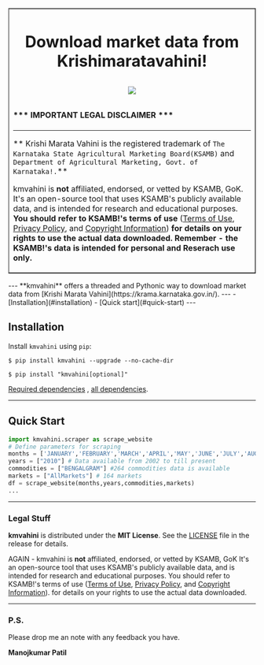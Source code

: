 <table border=1 cellpadding=10><tr><td>
<h1 align="center"><b>Download market data from Krishimaratavahini! </b>
<!--  -->
<br>

<p align="center">
  <a href="https://github.com/DenverCoder1/readme-typing-svg"><img src="https://readme-typing-svg.herokuapp.com?font=Time+New+Roman&color=cyan&size=25&center=true&vCenter=true&width=600&height=100&lines=Aspiring+Data+Scientist;Constant+Learner;"></a>
</p>

#### \*\*\* IMPORTANT LEGAL DISCLAIMER \*\*\*

---

** Krishi Marata Vahini is the registered trademark of `The Karnataka State Agricultural Marketing Board(KSAMB)` and `Department of Agricultural Marketing, Govt. of Karnataka!.`**

kmvahini is **not** affiliated, endorsed, or vetted by KSAMB, GoK. It's an open-source tool that uses KSAMB's publicly available data, and is intended for research and educational purposes.
**You should refer to KSAMB!'s terms of use**
([Terms of Use](https://krama.karnataka.gov.in/department.aspx?page=terms),
[Privacy Policy](https://krama.karnataka.gov.in/department.aspx?page=privacy), and
[Copyright Information](https://krama.karnataka.gov.in/department.aspx?page=copyright)) **for details on your rights to use the actual data downloaded. Remember - the KSAMB!'s data is intended for personal and Reserach use only.**
</td></tr></table>
---
**kmvahini** offers a threaded and Pythonic way to download market data from [Krishi Marata Vahini](https://krama.karnataka.gov.in/).
---
- [Installation](#installation)
- [Quick start](#quick-start)
---

## Installation

Install `kmvahini` using `pip`:

``` {.sourceCode .bash}
$ pip install kmvahini --upgrade --no-cache-dir
```
``` {.sourceCode .bash}
$ pip install "kmvahini[optional]"
```

[Required dependencies](./requirements.txt) , [all dependencies](./setup.py).

---

## Quick Start

```python
import kmvahini.scraper as scrape_website
# Define parameters for scraping
months = ['JANUARY','FEBRUARY','MARCH','APRIL','MAY','JUNE','JULY','AUGUST','SEPTEMBER','OCTOBER','NOVEMBER','DECEMBER']
years = ["2010"] # Data available from 2002 to till present
commodities = ["BENGALGRAM"] #264 commodities data is available
markets = ["AllMarkets"] # 164 markets
df = scrape_website(months,years,commodities,markets)
...
```

---

### Legal Stuff

**kmvahini** is distributed under the **MIT License**. See
the [LICENSE](./LICENSE) file in the release for details.


AGAIN - kmvahini is **not** affiliated, endorsed, or vetted by KSAMB, GoK
It's an open-source tool that uses KSAMB's publicly available data, and is
intended for research and educational purposes. You should refer to KSAMB!'s terms of use
([Terms of Use](https://krama.karnataka.gov.in/department.aspx?page=terms),
[Privacy Policy](https://krama.karnataka.gov.in/department.aspx?page=privacy), and
[Copyright Information](https://krama.karnataka.gov.in/department.aspx?page=copyright)). for
details on your rights to use the actual data downloaded.

---

### P.S.

Please drop me an note with any feedback you have.

**Manojkumar Patil**
